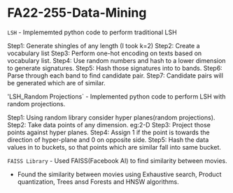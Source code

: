# FA22-255-Data-Mining

`LSH` - Implememted python code to perform traditional LSH 

Step1: Generate shingles of any length (I took k=2)
Step2: Create a vocabulary list
Step3: Perform one-hot encoding on texts based on vocabulary list.
Step4: Use random numbers and hash to a lower dimension to generate signatures.
Step5: Hash those signatures into to bands.
Step6: Parse through each band to find candidate pair.
Step7: Candidate pairs will be generated which are of similar.

'LSH_Random Projections` - Implemented python code to perform LSH with random projections.

Step1: Using random library consider hyper planes(random projections).
Step2: Take data points of any dimension. eg:2-D
Step3: Project those points against hyper planes.
Step4: Assign 1 if the point is towards the direction of hyper-plane and 0 on opposite side.
Step5: Hash the data values in to buckets, so that points which are similar fall into same bucket.

`FAISS Library` - Used FAISS(Facebook AI) to find similarity between movies.

* Found the similarity between movies using Exhaustive search, Product quantization, Trees ansd Forests and HNSW algorithms.
